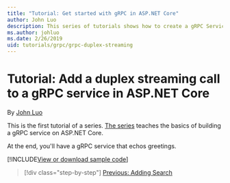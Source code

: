 ```yaml
---
title: "Tutorial: Get started with gRPC in ASP.NET Core"
author: John Luo
description: This series of tutorials shows how to create a gRPC Service on ASP.NET Core. Learn how to create a gRPC Service project, edit a proto file and add an duplex streaming call.
ms.author: johluo
ms.date: 2/26/2019
uid: tutorials/grpc/grpc-duplex-streaming
---
```


# Tutorial: Add a duplex streaming call to a gRPC service in ASP.NET Core

By [John Luo](https://github.com/juntaoluo)

This is the first tutorial of a series. [The series](xref:tutorials/grpc/index) teaches the basics of building a gRPC service on ASP.NET Core.

At the end, you'll have a gRPC service that echos greetings.

[!INCLUDE[View or download sample code](~/includes/grpc/download.md)]



> [!div class="step-by-step"]
> [Previous: Adding Search](xref:tutorials/razor-pages/search)
